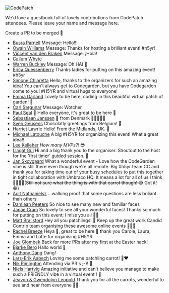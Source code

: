    
![CodePatch](https://candidcontributions.com/images/codepatch_logo_600x300.png)

We'd love a guestbook full of lovely contributions from CodePatch attendees. Please leave your name and message here. 

Create a PR to be merged 🥕

- [Busra Parnell](https://github.com/busraparnell) Message: Hello!!!
- [Owain Williams](https://github.com/OwainWilliams) Message: Thanks for hosting a brilliant event! #h5yr!
- [Vincent van den Braken](https://github.com/vavdb) Message: ¡Hola! 
- [Callum Whyte](https://github.com/callumbwhyte)
- [Warren Buckley](https://github.com/warrenbuckley) Message: Oh HAI :wave:
- [Erica Quessenberry](https://twitter.com/reddesigns) Thanks ladies for putting on this amazing event! #h5yr
- [Simone Chiaretta](https://github.com/simonech) Hello, thanks to the organizers for such an amazing idea! You can't always get to Codegarden, but you have Codegarden come to you! #H5YR and virtual hugs to everyone!
- [Emma Garland](https://github.com/emmagarland) Lovely to be here, coding in this beautiful virtual patch of garden! 🥕
- [Carl Sargunar](https://github.com/CarlSargunar) Message: Wotcher
- [Paul Seal](https://twitter.com/CodeSharePaul) 🥕 Hello everyone, it's great to be here 🤎
- [Sebastiaan Janssen](https://github.com/nul800sebastiaan) 👋 from Denmark 🌟🥕🥕🥕🥕
- [Sven Geusens](https://twitter.com/migaroez) Chocolatly greetings from Belgium! 🍫
- [Harriet Lawrie](https://github.com/GingerSquirrel) Hello! From the Midlands, UK. 🍓
- [Michael Latouche](https://github.com/mikecp) A big #H5YR for organizing this event! What a great idea!!
- [Lee Kelleher](https://github.com/leekelleher) _How many MVPs?!_ 😎
- [Liaqat Gul](https://github.com/liaqatg) Hi and a big thank you to the organiser. Shoutout to the host for the 'first timer' guided session. 👏
- [Jan Skovgaard](https://github.com/BatJan) What a wonderful event - Love how the CodeGarden vibe is still there even though we're all remote. Big #h5yr team CC and thank you for taking time out of your busy schedules to put this together in tight collaboration with Umbraco HQ. It means a lot for all of us I think 🤗🙌😎🥕(~~Still not sure what the thing is with that carrot though! 😅~~ Got it! 😁)
- [Ault Nathanielsz](https://github.com/ault) ...walking proof that some questions are less briliant than others.
- [Damiaan Peeters](https://github.com/dampee/) So nice to see many new and familiar faces
- [Janae Cram](https://github.com/naepalm) So lovely to see all your wonderful faces! Thanks so much for putting on this event; I miss you all 🤗🥰
- [Matt Brailsford](https://github.com/mattbrailsford/) Hey all you patchlings! 🥕 Keep up the great work Candid Contrib team organising these awesome online events 👏👏👏
- [Rachel Breeze](https://github.com/RachBreeze/) Heya 👋, great to be here 🥕 thank you Carole, Laura, Emma and Lotte for organising #H5YR
- [Joe Glombek](https://github.com/glombek) Back for more PRs after my first at the Easter hack!
- [Bjarke Berg](https://github.com/bergmania) Hallo world 🦄
- [Anthony Dang](https://github.com/anthonydotnet) Dang!
- [Lars-Erik Aabech](https://github.com/lars-erik) Loving me some patchling carrot! 🥕❤
- [Nik Rimington](https://github.com/NikRimington) Attending via PR's ;-)! 🥕
- [Niels Hartvig](https://github.com/hartvig) Amazing initiative and can't believe you manage to make such a FRIENDLY vibe in a virtual event ! 🥰
- [Jeavon & Gwendolyn Leopold](https://github.com/Jeavon/) Thank you for all the carrots, wonderful to see and hear from everyone 🥕🐰
